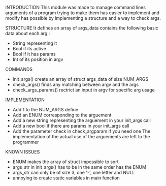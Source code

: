 
INTRODUCTION 
This module was made to manage command lines arguments of a program trying to make them has easier to implement and modify has possible by implementing a structure and a way to check args.

STRUCTURE 
It defines an array of args_data contains the following basic data about each arg :
  - String representing it
  - Bool if its active
  - Bool if it has params
  - Int of its position in argv

COMMANDS
  - init_args() create an array of struct args_data of size NUM_ARGS
  - check_args() finds any matching between argv and the args
  - check_args_params() rectrict an input in argv for specific arg usage

IMPLEMENTATION
  - Add 1 to the NUM_ARGS define
  - Add an ENUM corresponding to the arguement
  - Add a new string representing the arguement in your init_args call
  - Add a new bool if there are params in your init_args call
  - Add the parameter check in check_argparam if you need one
The implementation of the actual use of the arguements are left to the programmer

KNOWN ISSUES
  - ENUM makes the array of struct impossible to sort
  - args_str in init_args() has to be in the same order has the ENUM
  - args_str can only be of size 3, one '-', one letter and NULL
  - annoying to create static variables in main function
